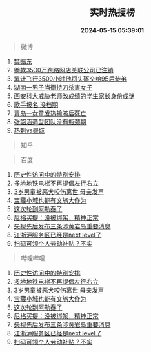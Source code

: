 <div align="center"><h2>实时热搜榜</h2><h4>2024-05-15 05:39:01</h4></div>

> 微博  

1. [樊振东](https://s.weibo.com/weibo?q=%E6%A8%8A%E6%8C%AF%E4%B8%9C&t=31&band_rank=1&Refer=top)<br />
2. [卷款3500万跑路网店关联公司已注销](https://s.weibo.com/weibo?q=%23%E5%8D%B7%E6%AC%BE3500%E4%B8%87%E8%B7%91%E8%B7%AF%E7%BD%91%E5%BA%97%E5%85%B3%E8%81%94%E5%85%AC%E5%8F%B8%E5%B7%B2%E6%B3%A8%E9%94%80%23&t=31&band_rank=2&Refer=top)<br />
3. [累计飞行3500小时他将头盔交给95后徒弟](https://s.weibo.com/weibo?q=%23%E7%B4%AF%E8%AE%A1%E9%A3%9E%E8%A1%8C3500%E5%B0%8F%E6%97%B6%E4%BB%96%E5%B0%86%E5%A4%B4%E7%9B%94%E4%BA%A4%E7%BB%9995%E5%90%8E%E5%BE%92%E5%BC%9F%23&t=31&band_rank=3&Refer=top)<br />
4. [湖南一男子当街持刀杀害女子](https://s.weibo.com/weibo?q=%23%E6%B9%96%E5%8D%97%E4%B8%80%E7%94%B7%E5%AD%90%E5%BD%93%E8%A1%97%E6%8C%81%E5%88%80%E6%9D%80%E5%AE%B3%E5%A5%B3%E5%AD%90%23&t=31&band_rank=4&Refer=top)<br />
5. [西安科大威胁老师改成绩的学生家长身份成谜](https://s.weibo.com/weibo?q=%23%E8%A5%BF%E5%AE%89%E7%A7%91%E5%A4%A7%E5%A8%81%E8%83%81%E8%80%81%E5%B8%88%E6%94%B9%E6%88%90%E7%BB%A9%E7%9A%84%E5%AD%A6%E7%94%9F%E5%AE%B6%E9%95%BF%E8%BA%AB%E4%BB%BD%E6%88%90%E8%B0%9C%23&t=31&band_rank=5&Refer=top)<br />
6. [歌手报名 没档期](https://s.weibo.com/weibo?q=%E6%AD%8C%E6%89%8B%E6%8A%A5%E5%90%8D%20%E6%B2%A1%E6%A1%A3%E6%9C%9F&t=31&band_rank=6&Refer=top)<br />
7. [青岛一女童发热输液后死亡](https://s.weibo.com/weibo?q=%23%E9%9D%92%E5%B2%9B%E4%B8%80%E5%A5%B3%E7%AB%A5%E5%8F%91%E7%83%AD%E8%BE%93%E6%B6%B2%E5%90%8E%E6%AD%BB%E4%BA%A1%23&t=31&band_rank=7&Refer=top)<br />
8. [张韶涵造型团队没有瓶颈期](https://s.weibo.com/weibo?q=%23%E5%BC%A0%E9%9F%B6%E6%B6%B5%E9%80%A0%E5%9E%8B%E5%9B%A2%E9%98%9F%E6%B2%A1%E6%9C%89%E7%93%B6%E9%A2%88%E6%9C%9F%23&t=31&band_rank=8&Refer=top)<br />
9. [热刺vs曼城](https://s.weibo.com/weibo?q=%23%E7%83%AD%E5%88%BAvs%E6%9B%BC%E5%9F%8E%23&t=31&band_rank=9&Refer=top)<br />

> 知乎  


> 百度  

1. [历史性访问中的特别安排](https://www.baidu.com/s?wd=%E5%8E%86%E5%8F%B2%E6%80%A7%E8%AE%BF%E9%97%AE%E4%B8%AD%E7%9A%84%E7%89%B9%E5%88%AB%E5%AE%89%E6%8E%92&sa=fyb_news&rsv_dl=fyb_news)<br />
2. [多地地铁电梯不再提倡左行右立](https://www.baidu.com/s?wd=%E5%A4%9A%E5%9C%B0%E5%9C%B0%E9%93%81%E7%94%B5%E6%A2%AF%E4%B8%8D%E5%86%8D%E6%8F%90%E5%80%A1%E5%B7%A6%E8%A1%8C%E5%8F%B3%E7%AB%8B&sa=fyb_news&rsv_dl=fyb_news)<br />
3. [3岁男童被恶犬咬伤离世 母亲发声](https://www.baidu.com/s?wd=3%E5%B2%81%E7%94%B7%E7%AB%A5%E8%A2%AB%E6%81%B6%E7%8A%AC%E5%92%AC%E4%BC%A4%E7%A6%BB%E4%B8%96+%E6%AF%8D%E4%BA%B2%E5%8F%91%E5%A3%B0&sa=fyb_news&rsv_dl=fyb_news)<br />
4. [宝藏小城也能有文旅大作为](https://www.baidu.com/s?wd=%E5%AE%9D%E8%97%8F%E5%B0%8F%E5%9F%8E%E4%B9%9F%E8%83%BD%E6%9C%89%E6%96%87%E6%97%85%E5%A4%A7%E4%BD%9C%E4%B8%BA&sa=fyb_news&rsv_dl=fyb_news)<br />
5. [这次轮到阿勒泰了](https://www.baidu.com/s?wd=%E8%BF%99%E6%AC%A1%E8%BD%AE%E5%88%B0%E9%98%BF%E5%8B%92%E6%B3%B0%E4%BA%86&sa=fyb_news&rsv_dl=fyb_news)<br />
6. [尼格买提：没被绑架，精神正常](https://www.baidu.com/s?wd=%E5%B0%BC%E6%A0%BC%E4%B9%B0%E6%8F%90%EF%BC%9A%E6%B2%A1%E8%A2%AB%E7%BB%91%E6%9E%B6%EF%BC%8C%E7%B2%BE%E7%A5%9E%E6%AD%A3%E5%B8%B8&sa=fyb_news&rsv_dl=fyb_news)<br />
7. [央视先后发布三条涉黄岩岛重要消息](https://www.baidu.com/s?wd=%E5%A4%AE%E8%A7%86%E5%85%88%E5%90%8E%E5%8F%91%E5%B8%83%E4%B8%89%E6%9D%A1%E6%B6%89%E9%BB%84%E5%B2%A9%E5%B2%9B%E9%87%8D%E8%A6%81%E6%B6%88%E6%81%AF&sa=fyb_news&rsv_dl=fyb_news)<br />
8. [江浙沪服务区已经是next level了](https://www.baidu.com/s?wd=%E6%B1%9F%E6%B5%99%E6%B2%AA%E6%9C%8D%E5%8A%A1%E5%8C%BA%E5%B7%B2%E7%BB%8F%E6%98%AFnext+level%E4%BA%86&sa=fyb_news&rsv_dl=fyb_news)<br />
9. [扫码可领个人劳动补贴？不实](https://www.baidu.com/s?wd=%E6%89%AB%E7%A0%81%E5%8F%AF%E9%A2%86%E4%B8%AA%E4%BA%BA%E5%8A%B3%E5%8A%A8%E8%A1%A5%E8%B4%B4%EF%BC%9F%E4%B8%8D%E5%AE%9E&sa=fyb_news&rsv_dl=fyb_news)<br />

> 哔哩哔哩  

1. [历史性访问中的特别安排](https://www.baidu.com/s?wd=%E5%8E%86%E5%8F%B2%E6%80%A7%E8%AE%BF%E9%97%AE%E4%B8%AD%E7%9A%84%E7%89%B9%E5%88%AB%E5%AE%89%E6%8E%92&sa=fyb_news&rsv_dl=fyb_news)<br />
2. [多地地铁电梯不再提倡左行右立](https://www.baidu.com/s?wd=%E5%A4%9A%E5%9C%B0%E5%9C%B0%E9%93%81%E7%94%B5%E6%A2%AF%E4%B8%8D%E5%86%8D%E6%8F%90%E5%80%A1%E5%B7%A6%E8%A1%8C%E5%8F%B3%E7%AB%8B&sa=fyb_news&rsv_dl=fyb_news)<br />
3. [3岁男童被恶犬咬伤离世 母亲发声](https://www.baidu.com/s?wd=3%E5%B2%81%E7%94%B7%E7%AB%A5%E8%A2%AB%E6%81%B6%E7%8A%AC%E5%92%AC%E4%BC%A4%E7%A6%BB%E4%B8%96+%E6%AF%8D%E4%BA%B2%E5%8F%91%E5%A3%B0&sa=fyb_news&rsv_dl=fyb_news)<br />
4. [宝藏小城也能有文旅大作为](https://www.baidu.com/s?wd=%E5%AE%9D%E8%97%8F%E5%B0%8F%E5%9F%8E%E4%B9%9F%E8%83%BD%E6%9C%89%E6%96%87%E6%97%85%E5%A4%A7%E4%BD%9C%E4%B8%BA&sa=fyb_news&rsv_dl=fyb_news)<br />
5. [这次轮到阿勒泰了](https://www.baidu.com/s?wd=%E8%BF%99%E6%AC%A1%E8%BD%AE%E5%88%B0%E9%98%BF%E5%8B%92%E6%B3%B0%E4%BA%86&sa=fyb_news&rsv_dl=fyb_news)<br />
6. [尼格买提：没被绑架，精神正常](https://www.baidu.com/s?wd=%E5%B0%BC%E6%A0%BC%E4%B9%B0%E6%8F%90%EF%BC%9A%E6%B2%A1%E8%A2%AB%E7%BB%91%E6%9E%B6%EF%BC%8C%E7%B2%BE%E7%A5%9E%E6%AD%A3%E5%B8%B8&sa=fyb_news&rsv_dl=fyb_news)<br />
7. [央视先后发布三条涉黄岩岛重要消息](https://www.baidu.com/s?wd=%E5%A4%AE%E8%A7%86%E5%85%88%E5%90%8E%E5%8F%91%E5%B8%83%E4%B8%89%E6%9D%A1%E6%B6%89%E9%BB%84%E5%B2%A9%E5%B2%9B%E9%87%8D%E8%A6%81%E6%B6%88%E6%81%AF&sa=fyb_news&rsv_dl=fyb_news)<br />
8. [江浙沪服务区已经是next level了](https://www.baidu.com/s?wd=%E6%B1%9F%E6%B5%99%E6%B2%AA%E6%9C%8D%E5%8A%A1%E5%8C%BA%E5%B7%B2%E7%BB%8F%E6%98%AFnext+level%E4%BA%86&sa=fyb_news&rsv_dl=fyb_news)<br />
9. [扫码可领个人劳动补贴？不实](https://www.baidu.com/s?wd=%E6%89%AB%E7%A0%81%E5%8F%AF%E9%A2%86%E4%B8%AA%E4%BA%BA%E5%8A%B3%E5%8A%A8%E8%A1%A5%E8%B4%B4%EF%BC%9F%E4%B8%8D%E5%AE%9E&sa=fyb_news&rsv_dl=fyb_news)<br />

